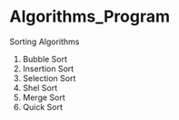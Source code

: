 # Algorithms_Program

Sorting Algorithms
  1. Bubble Sort
  2. Insertion Sort
  3. Selection Sort
  4. Shel Sort
  5. Merge Sort
  6. Quick Sort


